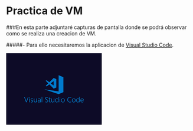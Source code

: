 # Practica de VM

###En esta parte adjuntaré capturas de pantalla donde se podrá observar como se realiza una creacion de VM.

#####- Para ello necesitaremos la aplicacion de [Visual Studio Code](https://code.visualstudio.com/).

![](https://github.com/IrvingMadrid24/CursoBasicoPY/blob/main/imagenes/VSC.png)
